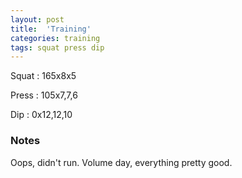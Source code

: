 ```yaml
---
layout: post
title:  'Training'
categories: training
tags: squat press dip
---
```


Squat       :   165x8x5

Press       :   105x7,7,6

Dip         :   0x12,12,10

### Notes

Oops, didn't run. Volume day, everything pretty good.
